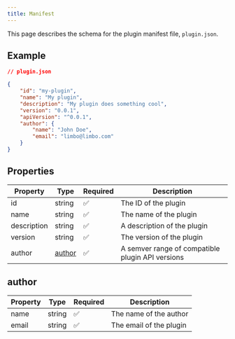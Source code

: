 ```yaml
---
title: Manifest
---
```


This page describes the schema for the plugin manifest file, `plugin.json`.

## Example

```json
// plugin.json

{
	"id": "my-plugin",
	"name": "My plugin",
	"description": "My plugin does something cool",
	"version": "0.0.1",
	"apiVersion": "^0.0.1",
	"author": {
		"name": "John Doe",
		"email": "limbo@limbo.com"
	}
}
```

## Properties

| Property    | Type              | Required | Description                                      |
| ----------- | ----------------- | -------- | ------------------------------------------------ |
| id          | string            | ✅       | The ID of the plugin                             |
| name        | string            | ✅       | The name of the plugin                           |
| description | string            | ✅       | A description of the plugin                      |
| version     | string            | ✅       | The version of the plugin                        |
| author      | [author](#author) | ✅       | A semver range of compatible plugin API versions |

## author

| Property | Type   | Required | Description             |
| -------- | ------ | -------- | ----------------------- |
| name     | string | ✅       | The name of the author  |
| email    | string | ✅       | The email of the plugin |
